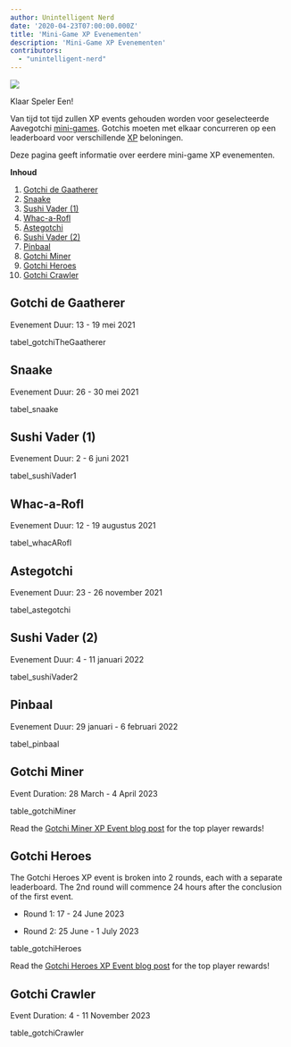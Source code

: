 ```yaml
---
author: Unintelligent Nerd
date: '2020-04-23T07:00:00.000Z'
title: 'Mini-Game XP Evenementen'
description: 'Mini-Game XP Evenementen'
contributors:
  - "unintelligent-nerd"
---
```


<div class="headerImageContainer">
<img class="headerImage" src="/minigame-xp-events/Aarcade_Machine.png">
<p class="headerImageText">Klaar Speler Een!</p>
</div>

Van tijd tot tijd zullen XP events gehouden worden voor geselecteerde Aavegotchi [mini-games](/minigames). Gotchis moeten met elkaar concurreren op een leaderboard voor verschillende [XP](/xp) beloningen.

Deze pagina geeft informatie over eerdere mini-game XP evenementen.

<div class="contentsBox">

**Inhoud**

<ol>
<li><a href=#gotchi-the-gaatherer>Gotchi de Gaatherer</a></li>
<li><a href=#snaake>Snaake</a></li>
<li><a href=#sushi-vader--1->Sushi Vader (1)</a></li>
<li><a href=#whac-a-rofl>Whac-a-Rofl</a></li>
<li><a href=#astegotchi>Astegotchi</a></li>
<li><a href=#sushi-vader--2->Sushi Vader (2)</a></li>
<li><a href=#pinbaal>Pinbaal</a></li>
<li><a href=#gotchi-miner>Gotchi Miner</a></li>
<li><a href=#gotchi-heroes>Gotchi Heroes</a></li>
<li><a href=#gotchi-crawler>Gotchi Crawler</a></li>
</ol>

</div>

## Gotchi de Gaatherer

Evenement Duur: 13 - 19 mei 2021

tabel_gotchiTheGaatherer

## Snaake

Evenement Duur: 26 - 30 mei 2021

tabel_snaake

## Sushi Vader (1)

Evenement Duur: 2 - 6 juni 2021

tabel_sushiVader1

## Whac-a-Rofl

Evenement Duur: 12 - 19 augustus 2021

tabel_whacARofl

## Astegotchi

Evenement Duur: 23 - 26 november 2021

tabel_astegotchi

## Sushi Vader (2)

Evenement Duur: 4 - 11 januari 2022

tabel_sushiVader2

## Pinbaal

Evenement Duur: 29 januari - 6 februari 2022

tabel_pinbaal

## Gotchi Miner

Event Duration: 28 March - 4 April 2023

table_gotchiMiner

Read the [Gotchi Miner XP Event blog post](https://blog.aavegotchi.com/gotchi-miner-launches/) for the top player rewards!

## Gotchi Heroes

The Gotchi Heroes XP event is broken into 2 rounds, each with a separate leaderboard. The 2nd round will commence 24 hours after the conclusion of the first event.

* Round 1: 17 - 24 June 2023

* Round 2: 25 June - 1 July 2023

table_gotchiHeroes

Read the [Gotchi Heroes XP Event blog post](https://blog.aavegotchi.com/gotchi-heroes-debuts-xp-tournament-on-june-17-earn-xp-rewards-ghst-and-exclusive-packs/) for the top player rewards!

## Gotchi Crawler

Event Duration: 4 - 11 November 2023

table_gotchiCrawler